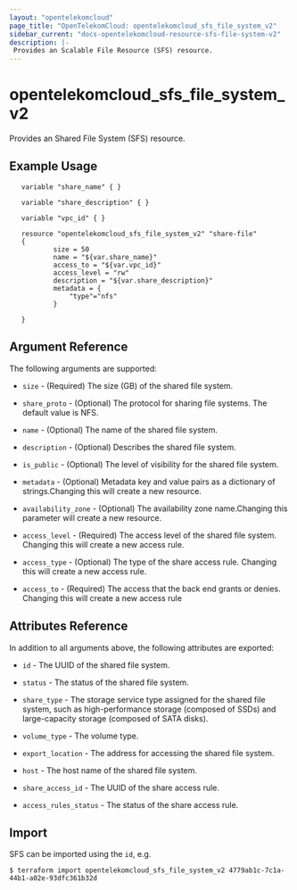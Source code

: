 ```yaml
---
layout: "opentelekomcloud"
page_title: "OpenTelekomCloud: opentelekomcloud_sfs_file_system_v2"
sidebar_current: "docs-opentelekomcloud-resource-sfs-file-system-v2"
description: |-
 Provides an Scalable File Resource (SFS) resource.
---
```


# opentelekomcloud_sfs_file_system_v2

Provides an Shared File System (SFS) resource.

## Example Usage

 ```hcl
    variable "share_name" { }

    variable "share_description" { }

    variable "vpc_id" { }

    resource "opentelekomcloud_sfs_file_system_v2" "share-file"
    {
            size = 50
            name = "${var.share_name}"
            access_to = "${var.vpc_id}"
            access_level = "rw"
            description = "${var.share_description}"
            metadata = {
                "type"="nfs"
            }

    }
 ```

## Argument Reference
The following arguments are supported:

* `size` - (Required) The size (GB) of the shared file system.

* `share_proto` - (Optional) The protocol for sharing file systems. The default value is NFS.

* `name` - (Optional) The name of the shared file system.

* `description` - (Optional) Describes the shared file system.

* `is_public` - (Optional) The level of visibility for the shared file system.

* `metadata` - (Optional) Metadata key and value pairs as a dictionary of strings.Changing this will create a new resource.

* `availability_zone` - (Optional) The availability zone name.Changing this parameter will create a new resource.

* `access_level` - (Required) The access level of the shared file system. Changing this will create a new access rule.

* `access_type` - (Optional) The type of the share access rule. Changing this will create a new access rule.

* `access_to` - (Required) The access that the back end grants or denies. Changing this will create a new access rule

## Attributes Reference
In addition to all arguments above, the following attributes are exported:

* `id` - The UUID of the shared file system.

* `status` - The status of the shared file system.

* `share_type` - The storage service type assigned for the shared file system, such as high-performance storage (composed of SSDs) and large-capacity storage (composed of SATA disks).

* `volume_type` - The volume type.

* `export_location` - The address for accessing the shared file system.

* `host` - The host name of the shared file system.

* `share_access_id` - The UUID of the share access rule.

* `access_rules_status` - The status of the share access rule.


## Import

SFS can be imported using the `id`, e.g.

```
$ terraform import opentelekomcloud_sfs_file_system_v2 4779ab1c-7c1a-44b1-a02e-93dfc361b32d
```